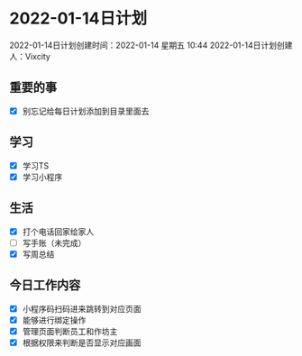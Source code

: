 # 2022-01-14日计划

2022-01-14日计划创建时间：2022-01-14 星期五  10:44
2022-01-14日计划创建人：Vixcity

## 重要的事
- [x] 别忘记给每日计划添加到目录里面去

## 学习
- [x] 学习TS
- [x] 学习小程序

## 生活
- [x] 打个电话回家给家人
- [ ] 写手账（未完成）
- [x] 写周总结

## 今日工作内容
- [x] 小程序码扫码进来跳转到对应页面
- [x] 能够进行绑定操作
- [x] 管理页面判断员工和作坊主
- [x] 根据权限来判断是否显示对应画面